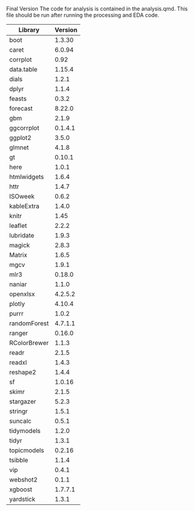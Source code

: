 Final Version
The code for analysis is contained in the analysis.qmd. This file should be run after running the processing and EDA code.

| Library      | Version |
|--------------|---------|
| boot         | 1.3.30  |
| caret        | 6.0.94  |
| corrplot     | 0.92    |
| data.table   | 1.15.4  |
| dials        | 1.2.1   |
| dplyr        | 1.1.4   |
| feasts       | 0.3.2   |
| forecast     | 8.22.0  |
| gbm          | 2.1.9   |
| ggcorrplot   | 0.1.4.1 |
| ggplot2      | 3.5.0   |
| glmnet       | 4.1.8   |
| gt           | 0.10.1  |
| here         | 1.0.1   |
| htmlwidgets  | 1.6.4   |
| httr         | 1.4.7   |
| ISOweek      | 0.6.2   |
| kableExtra   | 1.4.0   |
| knitr        | 1.45    |
| leaflet      | 2.2.2   |
| lubridate    | 1.9.3   |
| magick       | 2.8.3   |
| Matrix       | 1.6.5   |
| mgcv         | 1.9.1   |
| mlr3         | 0.18.0  |
| naniar       | 1.1.0   |
| openxlsx     | 4.2.5.2 |
| plotly       | 4.10.4  |
| purrr        | 1.0.2   |
| randomForest | 4.7.1.1 |
| ranger       | 0.16.0  |
| RColorBrewer | 1.1.3   |
| readr        | 2.1.5   |
| readxl       | 1.4.3   |
| reshape2     | 1.4.4   |
| sf           | 1.0.16  |
| skimr        | 2.1.5   |
| stargazer    | 5.2.3   |
| stringr      | 1.5.1   |
| suncalc      | 0.5.1   |
| tidymodels   | 1.2.0   |
| tidyr        | 1.3.1   |
| topicmodels  | 0.2.16  |
| tsibble      | 1.1.4   |
| vip          | 0.4.1   |
| webshot2     | 0.1.1   |
| xgboost      | 1.7.7.1 |
| yardstick    | 1.3.1   |